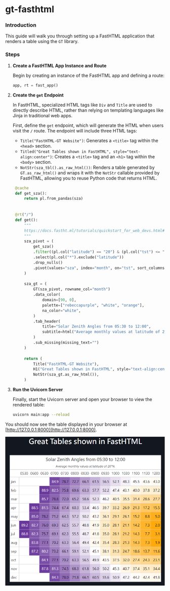 # gt-fasthtml

### Introduction

This guide will walk you through setting up a FastHTML application that renders a table using the `GT` library.

### Steps

1. **Create a FastHTML App Instance and Route**

   Begin by creating an instance of the FastHTML app and defining a route:

   ```python
   app, rt = fast_app()
   ```

2. **Create the `get` Endpoint**

   In FastHTML, specialized HTML tags like `Div` and `Title` are used to directly describe HTML, rather than relying on templating languages like Jinja in traditional web apps.

   First, define the `get` endpoint, which will generate the HTML when users visit the `/` route. The endpoint will include three HTML tags:

   * `Title("FastHTML-GT Website")`: Generates a `<title>` tag within the `<head>` section.
   * `Titled("Great Tables shown in FastHTML", style="text-align:center")`: Creates a `<title>` tag and an `<h1>` tag within the `<body>` section.
   * `NotStr(sza_tbl().as_raw_html())`: Renders a table generated by `GT.as_raw_html()` and wraps it with the `NotStr` callable provided by FastHTML, allowing you to reuse Python code that returns HTML.

   ```python
    @cache
    def get_sza():
        return pl.from_pandas(sza)


    @rt("/")
    def get():
        """
        https://docs.fastht.ml/tutorials/quickstart_for_web_devs.html#strings-and-conversion-order
        """
        sza_pivot = (
            get_sza()
            .filter((pl.col("latitude") == "20") & (pl.col("tst") <= "1200"))
            .select(pl.col("*").exclude("latitude"))
            .drop_nulls()
            .pivot(values="sza", index="month", on="tst", sort_columns=True)
        )

        sza_gt = (
            GT(sza_pivot, rowname_col="month")
            .data_color(
                domain=[90, 0],
                palette=["rebeccapurple", "white", "orange"],
                na_color="white",
            )
            .tab_header(
                title="Solar Zenith Angles from 05:30 to 12:00",
                subtitle=html("Average monthly values at latitude of 20&deg;N."),
            )
            .sub_missing(missing_text="")
        )

        return (
            Title("FastHTML-GT Website"),
            H1("Great Tables shown in FastHTML", style="text-align:center"),
            NotStr(sza_gt.as_raw_html()),
        )
   ```

3. **Run the Uvicorn Server**

   Finally, start the Uvicorn server and open your browser to view the rendered table:

   ```bash
   uvicorn main:app --reload
   ```

You should now see the table displayed in your browser at [http://127.0.0.1:8000](http://127.0.0.1:8000).

![table](https://raw.githubusercontent.com/jrycw/gt-fasthtml/refs/heads/master/gt-fasthtml.png)
